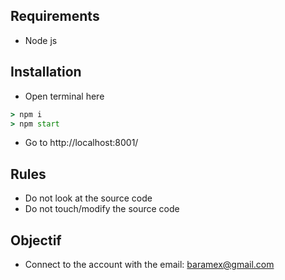## Requirements
- Node js

## Installation 
- Open terminal here
```cmd
> npm i
> npm start
```
- Go to http://localhost:8001/

## Rules
- Do not look at the source code
- Do not touch/modify the source code

## Objectif
- Connect to the account with the email: baramex@gmail.com
